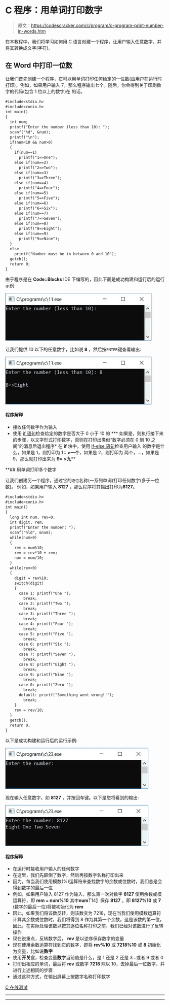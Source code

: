 # C 程序：用单词打印数字

> 原文：<https://codescracker.com/c/program/c-program-print-number-in-words.htm>

在本教程中，我们将学习如何用 C 语言创建一个程序，让用户输入任意数字，并将其转换成文字(字符)。

## 在 Word 中打印一位数

让我们首先创建一个程序，它可以用单词打印任何给定的一位数(由用户在运行时打印)。例如，如果用户输入 7，那么程序输出七个。随后，你会得到关于印刷数字的代码(包含 1 位以上的数字)在 的话。

```
#include<stdio.h>
#include<conio.h>
int main()
{
  int num;
  printf("Enter the number (less than 10): ");
  scanf("%d", &num);
  printf("\n");
  if(num<10 && num>0)
  {
    if(num==1)
      printf("1=>One");
    else if(num==2)
      printf("2=>Two");
    else if(num==3)
      printf("3=>Three");
    else if(num==4)
      printf("4=>Four");
    else if(num==5)
      printf("5=>Five");
    else if(num==6)
      printf("6=>Six");
    else if(num==7)
      printf("7=>Seven");
    else if(num==8)
      printf("8=>Eight");
    else if(num==9)
      printf("9=>Nine");
  }
  else
    printf("Number must be in between 0 and 10");
  getch();
  return 0;
}
```

由于程序是在 **Code::Blocks** IDE 下编写的，因此下面是成功构建和运行后的运行示例:

![print number in words c](img/e3f11106adb1386491bd903a295e3ccf.png)

让我们提供 10 以下的任意数字，比如说 **8** ，然后按`ENTER`键查看输出:

![number in words under 10 c](img/74db035a75185697fa8d9b6ae14a39ca.png)

#### 程序解释

*   接收任何数字作为输入
*   使用 [if 语句](/c/c-if-statement.htm)检查给定的数字是否大于 0 小于 10 的
***   如果是，则执行接下来的步骤，以文字形式打印数字，否则在打印出类似“数字必须在 0 到 10 之间”的消息后退出程序*   在 **if** 块中，使用 [if-else 语句](/c/c-if-statement.htm)检查用户输入 的数字是什么，如果是 1，则打印为 **1= >一个**，如果是 2，则打印为 两个，...，如果是 9，那么就打印出来为 **9= >九****

 **## 用单词打印多个数字

让我们创建另一个程序，通过它的<small>逐位</small>名称(一系列单词)打印任何数字(多于一位数)。 例如，如果用户输入 **8127** ，那么程序将其输出打印为**8127**。

```
#include<stdio.h>
#include<conio.h>
int main()
{
  long int num, rev=0;
  int digit, rem;
  printf("Enter the number: ");
  scanf("%ld", &num);
  while(num>0)
  {
    rem = num%10;
    rev = rev*10 + rem;
    num = num/10;
  }
  while(rev>0)
  {
    digit = rev%10;
    switch(digit)
    {
      case 1: printf("One ");
        break;
      case 2: printf("Two ");
        break;
      case 3: printf("Three ");
        break;
      case 4: printf("Four ");
        break;
      case 5: printf("Five ");
        break;
      case 6: printf("Six ");
        break;
      case 7: printf("Seven ");
        break;
      case 8: printf("Eight ");
        break;
      case 9: printf("Nine ");
        break;
      case 0: printf("Zero ");
        break;
      default: printf("Something went wrong!!");
        break;
    }
    rev = rev/10;
  }
  getch();
  return 0;
}
```

以下是成功构建和运行后的运行示例:

![c program print number in words](img/cc02c4ccc224fed0922dce09ac8de6e4.png)

现在输入任意数字，如 **8127** ，并按回车键。以下是您将看到的输出:

![print number in words c program](img/b633322708a36aa91ee044a890f225f2.png)

#### 程序解释

*   在运行时接收用户输入的任何数字
*   在这里，我们先颠倒了数字，然后再按数字名称打印出来
*   因为，每当我们使用模数(%)运算符来查找数字的余数或位数时，我们总是会得到数字的最后一位
*   例如，如果用户输入 8127 作为输入，那么第一次对数字 **8127** 使用余数或模运算符，即 **rem = num%10** 其中**num**T14】保存 **8127** 。即 **8127%10** 或 **7** (数字的最后一位)将被初始化为 **rem**
*   因此，如果我们将该数反转，则该数变为 7218，现在当我们使用模数运算符计算其余数或位数时，我们将得到 8 作为其第一个余数，这是该数的第一位，因此，在实际处理该数以按其逐位名称打印之前，我们已经对该数进行了反转操作
*   现在说重点，反转数字后， **rev** 是以逆序保存数字的变量
*   现在使用余数运算符找到它的数字，即将 **rev%10** 或 **7218%10** 或 **8** 初始化为变量，比如说**数字**
*   使用**开关**盒，检查变量**数字**当前值是什么，是 1 还是 2 还是 3...或者 9 或者 0
*   打印出相应的单词，最后将 **rev** 或数字 **7218** 除以 10，去掉最后一位数字，并进行上述相同的步骤
*   通过这种方式，在输出屏幕上按数字名称打印数字

[C 在线测试](/exam/showtest.php?subid=2)

* * *

* * ***